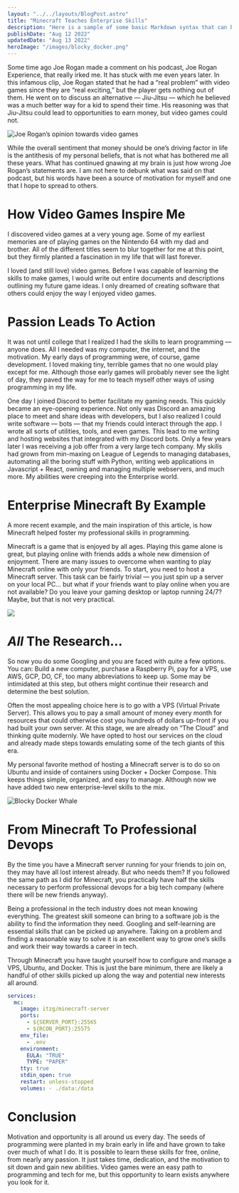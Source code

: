 ```yaml
---
layout: "../../layouts/BlogPost.astro"
title: "Minecraft Teaches Enterprise Skills"
description: "Here is a sample of some basic Markdown syntax that can be used when writing Markdown content in Astro."
publishDate: "Aug 12 2022"
updatedDate: "Aug 13 2022"
heroImage: "/images/blocky_docker.png"
---
```


Some time ago Joe Rogan made a comment on his podcast, Joe Rogan Experience, that really irked me. It has stuck with me even years later. In this infamous clip, Joe Rogan stated that he had a “real problem” with video games since they are “real exciting,” but the player gets nothing out of them. He went on to discuss an alternative — Jiu-Jitsu — which he believed was a much better way for a kid to spend their time. His reasoning was that Jiu-Jitsu could lead to opportunities to earn money, but video games could not.

![Joe Rogan’s opinion towards video games](https://www.youtube.com/watch?time_continue=67&v=P_SkUqOVP-0&feature=emb_title)

While the overall sentiment that money should be one’s driving factor in life is the antithesis of my personal beliefs, that is not what has bothered me all these years. What has continued gnawing at my brain is just how wrong Joe Rogan’s statements are. I am not here to debunk what was said on that podcast, but his words have been a source of motivation for myself and one that I hope to spread to others.

# How Video Games Inspire Me

I discovered video games at a very young age. Some of my earliest memories are of playing games on the Nintendo 64 with my dad and brother. All of the different titles seem to blur together for me at this point, but they firmly planted a fascination in my life that will last forever.

I loved (and still love) video games. Before I was capable of learning the skills to make games, I would write out entire documents and descriptions outlining my future game ideas. I only dreamed of creating software that others could enjoy the way I enjoyed video games.

# Passion Leads To Action

It was not until college that I realized I had the skills to learn programming — anyone does. All I needed was my computer, the internet, and the motivation. My early days of programming were, of course, game development. I loved making tiny, terrible games that no one would play except for me. Although those early games will probably never see the light of day, they paved the way for me to teach myself other ways of using programming in my life.

One day I joined Discord to better facilitate my gaming needs. This quickly became an eye-opening experience. Not only was Discord an amazing place to meet and share ideas with developers, but I also realized I could write software — bots — that my friends could interact through the app. I wrote all sorts of utilities, tools, and even games. This lead to me writing and hosting websites that integrated with my Discord bots. Only a few years later I was receiving a job offer from a very large tech company. My skills had grown from min-maxing on League of Legends to managing databases, automating all the boring stuff with Python, writing web applications in Javascript + React, owning and managing multiple webservers, and much more. My abilities were creeping into the Enterprise world.

# Enterprise Minecraft By Example

A more recent example, and the main inspiration of this article, is how Minecraft helped foster my professional skills in programming.

Minecraft is a game that is enjoyed by all ages. Playing this game alone is great, but playing online with friends adds a whole new dimension of enjoyment. There are many issues to overcome when wanting to play Minecraft online with only your friends. To start, you need to host a Minecraft server. This task can be fairly trivial — you just spin up a server on your local PC… but what if your friends want to play online when you are not available? Do you leave your gaming desktop or laptop running 24/7? Maybe, but that is not very practical.

![](https://miro.medium.com/max/1400/0*vSIi5NUdbiXlV6f7.png)

# *All* The Research…
So now you do some Googling and you are faced with quite a few options. You can: Build a new computer, purchase a Raspberry Pi, pay for a VPS, use AWS, GCP, DO, CF, too many abbreviations to keep up. Some may be intimidated at this step, but others might continue their research and determine the best solution.

Often the most appealing choice here is to go with a VPS (Virtual Private Server). This allows you to pay a small amount of money every month for resources that could otherwise cost you hundreds of dollars up-front if you had built your own server. At this stage, we are already on “The Cloud” and thinking quite modernly. We have opted to host our services on the cloud and already made steps towards emulating some of the tech giants of this era.

My personal favorite method of hosting a Minecraft server is to do so on Ubuntu and inside of containers using Docker + Docker Compose. This keeps things simple, organized, and easy to manage. Although now we have added two new enterprise-level skills to the mix.

![Blocky Docker Whale](https://miro.medium.com/max/1000/1*zB79QISxpHpCebztNx2tLA.png)

# From Minecraft To Professional Devops

By the time you have a Minecraft server running for your friends to join on, they may have all lost interest already. But who needs them? If you followed the same path as I did for Minecraft, you practically have half the skills necessary to perform professional devops for a big tech company (where there will be new friends anyway).

Being a professional in the tech industry does not mean knowing everything. The greatest skill someone can bring to a software job is the ability to find the information they need. Googling and self-learning are essential skills that can be picked up anywhere. Taking on a problem and finding a reasonable way to solve it is an excellent way to grow one’s skills and work their way towards a career in tech.

Through Minecraft you have taught yourself how to configure and manage a VPS, Ubuntu, and Docker. This is just the bare minimum, there are likely a handful of other skills picked up along the way and potential new interests all around.

```yaml
services:  
  mc:    
    image: itzg/minecraft-server    
    ports:      
      - ${SERVER_PORT}:25565      
      - ${RCON_PORT}:25575    
    env_file:      
      - .env    
    environment:      
      EULA: "TRUE"      
      TYPE: "PAPER"    
    tty: true    
    stdin_open: true    
    restart: unless-stopped    
    volumes: - ./data:/data
```

# Conclusion

Motivation and opportunity is all around us every day. The seeds of programming were planted in my brain early in life and have grown to take over much of what I do. It is possible to learn these skills for free, online, from nearly any passion. It just takes time, dedication, and the motivation to sit down and gain new abilities. Video games were an easy path to programming and tech for me, but this opportunity to learn exists anywhere you look for it.
